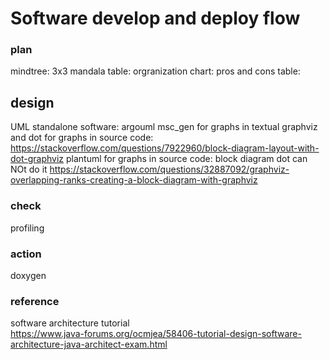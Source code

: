 # Software develop and deploy flow

### plan
   mindtree:
   3x3 mandala table:
   orgranization chart:
   pros and cons table:
## design
   UML standalone software: argouml
   msc_gen for graphs in textual 
   graphviz and dot for graphs in source code:
       https://stackoverflow.com/questions/7922960/block-diagram-layout-with-dot-graphviz
   plantuml  for graphs in source code:
   block diagram
       dot can NOt do it
       https://stackoverflow.com/questions/32887092/graphviz-overlapping-ranks-creating-a-block-diagram-with-graphviz
   
   
### check
   profiling

### action
   doxygen
   
### reference
   software architecture tutorial         
         https://www.java-forums.org/ocmjea/58406-tutorial-design-software-architecture-java-architect-exam.html
